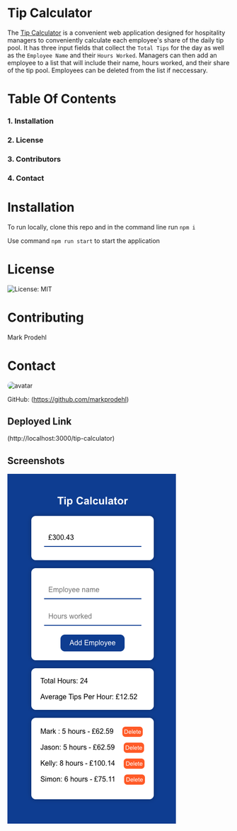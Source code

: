 

# Tip Calculator
                                              
The [Tip Calculator](http://localhost:3000/tip-calculator) is a convenient web application designed for hospitality managers to conveniently calculate each employee's share of the daily tip pool. It has three input fields that collect the `Total Tips` for the day as well as the `Employee Name` and their `Hours Worked`. Managers can then add an employee to a list that will include their name, hours worked, and their share of the tip pool. Employees can be deleted from the list if neccessary. 
            
 # Table Of Contents
            
 ### 1. Installation
            
 ### 2. License
            
 ### 3. Contributors
            
 ### 4. Contact
            
 # Installation
 
 To run locally, clone this repo and in the command line run `npm i`
 
 Use command `npm run start` to start the application
            
 # License
            
 ![License: MIT](https://img.shields.io/badge/License-MIT-blue.svg)
            
 # Contributing
            
 Mark Prodehl
            
            
 # Contact
            
 <img src="https://avatars2.githubusercontent.com/u/31394631?v=4" alt="avatar" style="border-radius: 64px" width="60"/>       
            
 GitHub: (https://github.com/markprodehl)

 ## Deployed Link
(http://localhost:3000/tip-calculator)


## Screenshots
![Alt text](public/app.png? "App Pic")  